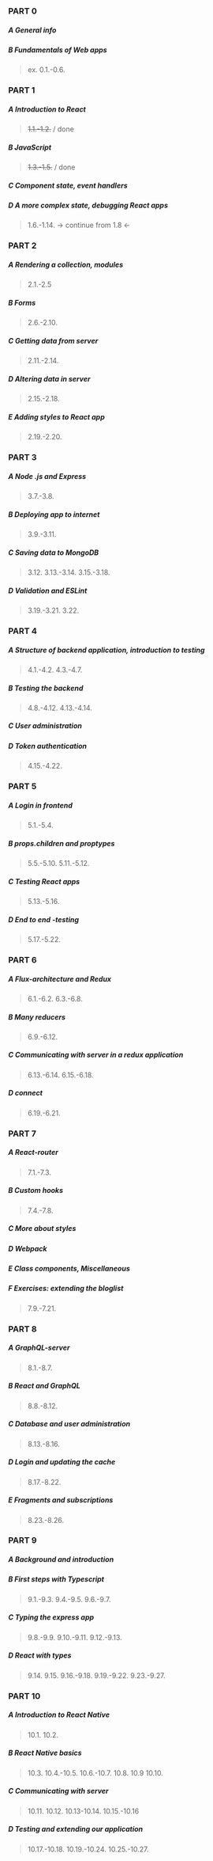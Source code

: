 ### PART 0
##### A General info
##### B Fundamentals of Web apps
>ex. 0.1.-0.6.

### PART 1
##### A Introduction to React
>~~1.1.-1.2.~~ / done
##### B JavaScript
>~~1.3.-1.5.~~ / done
##### C Component state, event handlers
##### D A more complex state, debugging React apps
>1.6.-1.14. -> continue from 1.8 <-

### PART 2
##### A Rendering a collection, modules
>2.1.-2.5
##### B Forms
>2.6.-2.10.
##### C Getting data from server
>2.11.-2.14.
##### D Altering data in server
>2.15.-2.18.
##### E Adding styles to React app
>2.19.-2.20.

### PART 3 
##### A Node .js and Express
>3.7.-3.8.
##### B Deploying app to internet
>3.9.-3.11.
##### C Saving data to MongoDB
>3.12.
3.13.-3.14.
3.15.-3.18.
##### D Validation and ESLint
>3.19.-3.21.
3.22.

### PART 4
##### A Structure of backend application, introduction to testing
>4.1.-4.2.
4.3.-4.7.
##### B Testing the backend
>4.8.-4.12.
4.13.-4.14.
##### C User administration
##### D Token authentication
>4.15.-4.22.

### PART 5 
##### A Login in frontend
>5.1.-5.4.
##### B props.children and proptypes
>5.5.-5.10.
5.11.-5.12.
##### C Testing React apps
>5.13.-5.16.
##### D End to end -testing
>5.17.-5.22.

### PART 6 
##### A Flux-architecture and Redux
>6.1.-6.2.
6.3.-6.8.
##### B Many reducers
>6.9.-6.12.
##### C Communicating with server in a redux application 
>6.13.-6.14.
6.15.-6.18.
##### D connect
>6.19.-6.21.

### PART 7
##### A React-router
>7.1.-7.3.
##### B Custom hooks
>7.4.-7.8.
##### C More about styles
##### D Webpack
##### E Class components, Miscellaneous
##### F Exercises: extending the bloglist
>7.9.-7.21.

### PART 8
##### A GraphQL-server
>8.1.-8.7.
##### B React and GraphQL
>8.8.-8.12.
##### C Database and user administration
>8.13.-8.16.
##### D Login and updating the cache
>8.17.-8.22.
##### E Fragments and subscriptions 
>8.23.-8.26.

### PART 9
##### A Background and introduction
##### B First steps with Typescript
>9.1.-9.3.
9.4.-9.5.
9.6.-9.7.
##### C Typing the express app
>9.8.-9.9.
9.10.-9.11.
9.12.-9.13.
##### D React with types
>9.14.
9.15.
9.16.-9.18.
9.19.-9.22.
9.23.-9.27.

### PART 10
##### A Introduction to React Native
>10.1.
10.2.
##### B React Native basics
>10.3.
10.4.-10.5.
10.6.-10.7.
10.8.
10.9
10.10.
##### C Communicating with server
>10.11.
10.12.
10.13-10.14.
10.15.-10.16
##### D Testing and extending our application
>10.17.-10.18.
10.19.-10.24.
10.25.-10.27.
